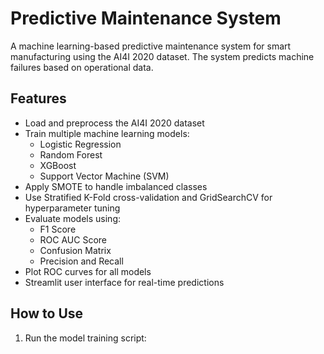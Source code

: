 # Predictive Maintenance System

A machine learning-based predictive maintenance system for smart manufacturing using the AI4I 2020 dataset. The system predicts machine failures based on operational data.

## Features

- Load and preprocess the AI4I 2020 dataset
- Train multiple machine learning models:
  - Logistic Regression
  - Random Forest
  - XGBoost
  - Support Vector Machine (SVM)
- Apply SMOTE to handle imbalanced classes
- Use Stratified K-Fold cross-validation and GridSearchCV for hyperparameter tuning
- Evaluate models using:
  - F1 Score
  - ROC AUC Score
  - Confusion Matrix
  - Precision and Recall
- Plot ROC curves for all models
- Streamlit user interface for real-time predictions

## How to Use

1. Run the model training script:
   